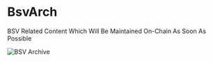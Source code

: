 # BsvArch
BSV Related Content Which Will Be Maintained On-Chain As Soon As Possible

![BSV Archive](https://github.com/tonesnotes/BsvArch/blob/master/Archive.jpg "BSV Archive")
